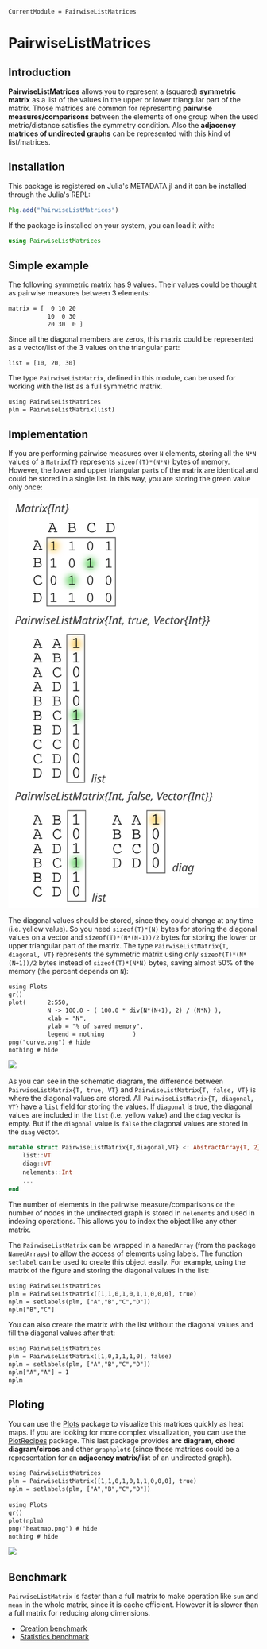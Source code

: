 ```@meta
CurrentModule = PairwiseListMatrices
```

# PairwiseListMatrices

## Introduction  

**PairwiseListMatrices** allows you to represent a (squared) **symmetric
matrix** as a list of the values in the upper or lower triangular part of the
matrix. Those matrices are common for representing **pairwise
measures/comparisons** between the elements of one group when the used
metric/distance satisfies the symmetry condition. Also the **adjacency matrices
of undirected graphs** can be represented with this kind of list/matrices.  

## Installation  

This package is registered on Julia's METADATA.jl and it can be installed
through the Julia's REPL:  

```julia
Pkg.add("PairwiseListMatrices")
```  

If the package is installed on your system, you can load it with:  

```julia
using PairwiseListMatrices
```  

## Simple example  

The following symmetric matrix has 9 values. Their values could be thought as
pairwise measures between 3 elements:  

```@repl
matrix = [  0 10 20
           10  0 30
           20 30  0 ]
```  

Since all the diagonal members are zeros, this matrix could be represented as a
vector/list of the 3 values on the triangular part:  

```@repl list
list = [10, 20, 30]
```  

The type `PairwiseListMatrix`, defined in this module, can be used for working
with the list as a full symmetric matrix.  

```@repl list
using PairwiseListMatrices
plm = PairwiseListMatrix(list)
```

## Implementation  

If you are performing pairwise measures over `N` elements, storing all the `N*N`
values of a `Matrix{T}` represents `sizeof(T)*(N*N)` bytes of memory. However,
the lower and upper triangular parts of the matrix are identical and could be
stored in a single list. In this way, you are storing the green value only once:  

![](PLM.svg)

The diagonal values should be stored, since they could change at any time
(i.e. yellow value). So you need `sizeof(T)*(N)` bytes for storing the diagonal
values on a vector and `sizeof(T)*(N*(N-1))/2` bytes for storing the lower or
upper triangular part of the matrix.
The type `PairwiseListMatrix{T, diagonal, VT}` represents the symmetric matrix
using only `sizeof(T)*(N*(N+1))/2` bytes instead of `sizeof(T)*(N*N)` bytes,
saving almost 50% of the memory (the percent depends on `N`):  

```@example
using Plots
gr()
plot(      2:550,
           N -> 100.0 - ( 100.0 * div(N*(N+1), 2) / (N*N) ),
           xlab = "N",
           ylab = "% of saved memory",
           legend = nothing        )
png("curve.png") # hide
nothing # hide
```  

![](curve.png)

As you can see in the schematic diagram, the difference between
`PairwiseListMatrix{T, true, VT}` and `PairwiseListMatrix{T, false, VT}` is
where the diagonal values are stored. All `PairwiseListMatrix{T, diagonal, VT}`
have a `list` field for storing the values. If `diagonal` is true, the diagonal
values are included in the `list` (i.e. yellow value) and the `diag` vector is
empty. But if the `diagonal` value is `false` the diagonal values are stored in
the `diag` vector.  

```julia
mutable struct PairwiseListMatrix{T,diagonal,VT} <: AbstractArray{T, 2}
    list::VT
    diag::VT
    nelements::Int
    ...
end
```  

The number of elements in the pairwise measure/comparisons or the number of
nodes in the undirected graph is stored in `nelements` and used in indexing
operations. This allows you to index the object like any other matrix.  

The `PairwiseListMatrix` can be wrapped in a `NamedArray` (from the package
`NamedArrays`) to allow the access of elements using labels. The function
`setlabel` can be used to create this object easily. For example, using the
matrix of the figure and storing the diagonal values in the list:

```@repl
using PairwiseListMatrices
plm = PairwiseListMatrix([1,1,0,1,0,1,1,0,0,0], true)
nplm = setlabels(plm, ["A","B","C","D"])
nplm["B","C"]
```  

You can also create the matrix with the list without the diagonal values and
fill the diagonal values after that:  

```@repl
using PairwiseListMatrices
plm = PairwiseListMatrix([1,0,1,1,1,0], false)
nplm = setlabels(plm, ["A","B","C","D"])
nplm["A","A"] = 1
nplm
```  

## Ploting

You can use the [Plots](https://juliaplots.github.io/) package to visualize
this matrices quickly as heat maps. If you are looking for more complex
visualization, you can use the
[PlotRecipes](https://github.com/JuliaPlots/PlotRecipes.jl) package. This last
package provides **arc diagram**, **chord diagram/circos** and other
`graphplot`s (since those matrices could be a representation for an
**adjacency matrix/list** of an undirected graph).  

```@example
using PairwiseListMatrices
plm = PairwiseListMatrix([1,1,0,1,0,1,1,0,0,0], true)
nplm = setlabels(plm, ["A","B","C","D"])

using Plots
gr()
plot(nplm)
png("heatmap.png") # hide
nothing # hide
```  

![](heatmap.png)  

## Benchmark

`PairwiseListMatrix` is faster than a full matrix to make operation like `sum`
and `mean` in the whole matrix, since it is cache efficient. However it is
slower than a full matrix for reducing along dimensions.

 - [Creation benchmark](http://nbviewer.ipython.org/github/diegozea/PairwiseListMatrices.jl/blob/master/test/creation_bech.ipynb)
 - [Statistics benchmark](http://nbviewer.ipython.org/github/diegozea/PairwiseListMatrices.jl/blob/master/test/stats_bench.ipynb)
